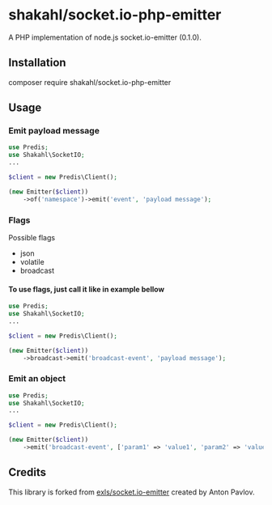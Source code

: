 shakahl/socket.io-php-emitter
=====================

A PHP implementation of node.js socket.io-emitter (0.1.0).

## Installation

composer require shakahl/socket.io-php-emitter

## Usage

### Emit payload message
```php
use Predis;
use Shakahl\SocketIO;
...

$client = new Predis\Client();

(new Emitter($client))
    ->of('namespace')->emit('event', 'payload message');
```

### Flags
Possible flags
* json
* volatile
* broadcast

#### To use flags, just call it like in example bellow
```php
use Predis;
use Shakahl\SocketIO;
...

$client = new Predis\Client();

(new Emitter($client))
    ->broadcast->emit('broadcast-event', 'payload message');
```

### Emit an object
```php
use Predis;
use Shakahl\SocketIO;
...

$client = new Predis\Client();

(new Emitter($client))
    ->emit('broadcast-event', ['param1' => 'value1', 'param2' => 'value2', ]);
```

## Credits

This library is forked from [exls/socket.io-emitter](https://github.com/exls/socket.io-emitter) created by Anton Pavlov.

